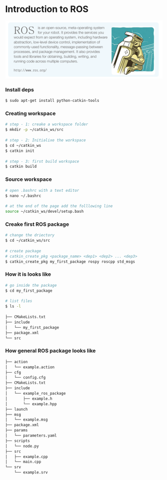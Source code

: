 # Introduction to ROS

![ROS](https://github.com/Kucukcollu/ros_beginner_tutorials/blob/main/001_introduction/figures/01.png)

### Install deps
```bash
$ sudo apt-get install python-catkin-tools
```

### Creating workspace
```bash
# step - 1: creake a workspace folder
$ mkdir -p ~/catkin_ws/src

# step - 2: İnitialixe the workspace
$ cd ~/catkin_ws
$ catkin init

# step - 3: first build workspace
$ catkin build
```

### Source workspace
```bash
# open .bashrc with a text editor
$ nano ~/.bashrc

# at the end of the page add the folllowing line
source ~/catkin_ws/devel/setup.bash
```

### Creake first ROS package
```bash
# change the driectory
$ cd ~/catkin_ws/src

# create package
# catkin_create_pkg <package_name> <dep1> <dep2> ... <dep3>
$ catkin_create_pkg my_first_package rospy roscpp std_msgs
```

### How it is looks like
```bash
# go inside the package
$ cd my_first_package

# list files
$ ls -l

├── CMakeLists.txt
├── include
│   └── my_first_package
├── package.xml
└── src
```

### How general ROS package looks like
```bash
├── action
│   └── example.action
├── cfg
│   └── config.cfg
├── CMakeLists.txt
├── include
│   └── example_ros_package
│       ├── example.h
│       └── example.hpp
├── launch
├── msg
│   └── example.msg
├── package.xml
├── params
│   └── parameters.yaml
├── scripts
│   └── node.py
├── src
│   ├── example.cpp
│   └── main.cpp
└── srv
    └── example.srv
```